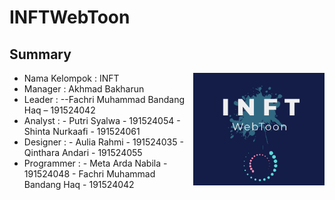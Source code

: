 # INFTWebToon
## Summary

<img align="right" height="180" src="https://github.com/INFT/INFTWebToon/blob/master/LogoINFTWebToon.PNG?raw=true" />

- Nama Kelompok 	  	: INFT
- Manager		          : Akhmad Bakharun
- Leader			     		: 
--Fachri Muhammad Bandang Haq – 191524042
- Analyst		          : 
                     -	Putri Syalwa - 191524054
                     -	Shinta Nurkaafi - 191524061
- Designer 		         : 
                    -	Aulia Rahmi - 191524035
                    -	Qinthara Andari - 191524055
- Programmer  		  : 
                  -	Meta Arda Nabila - 191524048
                  -	Fachri Muhammad Bandang Haq - 191524042
